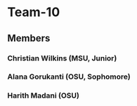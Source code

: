 # Team-10

## Members

### Christian Wilkins (MSU, Junior)
### Alana Gorukanti (OSU, Sophomore)
### Harith Madani (OSU)
